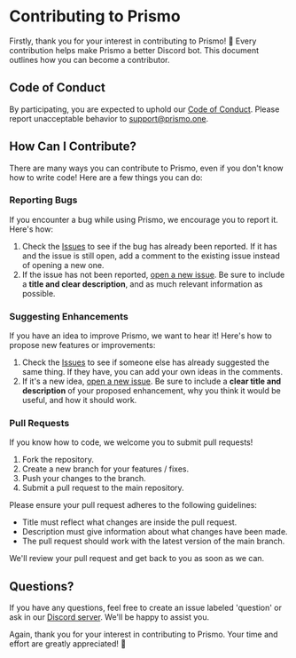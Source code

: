 # Contributing to Prismo

Firstly, thank you for your interest in contributing to Prismo! 💖
Every contribution helps make Prismo a better Discord bot. This document outlines how you can become a contributor.

## Code of Conduct

By participating, you are expected to uphold our [Code of Conduct](./CODE_OF_CONDUCT.md). Please report unacceptable behavior to [support@prismo.one](support@prismo.one).

## How Can I Contribute?

There are many ways you can contribute to Prismo, even if you don't know how to write code! Here are a few things you can do:

### Reporting Bugs

If you encounter a bug while using Prismo, we encourage you to report it. Here's how:

1. Check the [Issues](https://github.com/PrismoDevelopment/Prismo/issues) to see if the bug has already been reported. If it has and the issue is still open, add a comment to the existing issue instead of opening a new one.
2. If the issue has not been reported, [open a new issue](https://github.com/PrismoDevelopment/Prismo/issues/new). Be sure to include a **title and clear description**, and as much relevant information as possible.

### Suggesting Enhancements

If you have an idea to improve Prismo, we want to hear it! Here's how to propose new features or improvements:

1. Check the [Issues](https://github.com/PrismoDevelopment/Prismo/issues) to see if someone else has already suggested the same thing. If they have, you can add your own ideas in the comments.
2. If it's a new idea, [open a new issue](https://github.com/PrismoDevelopment/Prismo/issues/new). Be sure to include a **clear title and description** of your proposed enhancement, why you think it would be useful, and how it should work.

### Pull Requests

If you know how to code, we welcome you to submit pull requests!

1. Fork the repository.
2. Create a new branch for your features / fixes.
3. Push your changes to the branch.
4. Submit a pull request to the main repository.

Please ensure your pull request adheres to the following guidelines:

- Title must reflect what changes are inside the pull request.
- Description must give information about what changes have been made.
- The pull request should work with the latest version of the main branch.

We'll review your pull request and get back to you as soon as we can.

## Questions?

If you have any questions, feel free to create an issue labeled 'question' or ask in our [Discord server](https://discord.gg/prismo). We'll be happy to assist you.

Again, thank you for your interest in contributing to Prismo. Your time and effort are greatly appreciated! 🎉
